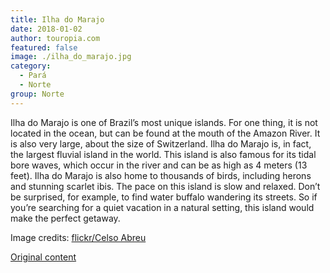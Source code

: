 ```yaml
---
title: Ilha do Marajo
date: 2018-01-02
author: touropia.com
featured: false
image: ./ilha_do_marajo.jpg
category:
  - Pará
  - Norte
group: Norte
---
```


Ilha do Marajo is one of Brazil’s most unique islands. For one thing, it is not located in the ocean, but can be found at the mouth of the Amazon River. It is also very large, about the size of Switzerland. Ilha do Marajo is, in fact, the largest fluvial island in the world. This island is also famous for its tidal bore waves, which occur in the river and can be as high as 4 meters (13 feet). Ilha do Marajo is also home to thousands of birds, including herons and stunning scarlet ibis. The pace on this island is slow and relaxed. Don’t be surprised, for example, to find water buffalo wandering its streets. So if you’re searching for a quiet vacation in a natural setting, this island would make the perfect getaway.

Image credits: [flickr/Celso Abreu](http://www.flickr.com/photos/celsoabreu)

[Original content](https://www.touropia.com/islands-in-brazil/)
